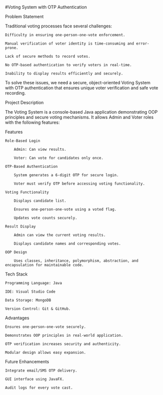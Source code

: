 #Voting System with OTP Authentication

Problem Statement

Traditional voting processes face several challenges:
    
    Difficulty in ensuring one-person-one-vote enforcement.

    Manual verification of voter identity is time-consuming and error-prone.

    Lack of secure methods to record votes.

    No OTP-based authentication to verify voters in real-time.

    Inability to display results efficiently and securely.

To solve these issues, we need a secure, object-oriented Voting System with OTP authentication that ensures unique voter verification and safe vote recording.

Project Description

The Voting System is a console-based Java application demonstrating OOP principles and secure voting mechanisms. It allows Admin and Voter roles with the following features:

Features

    Role-Based Login

        Admin: Can view results.

        Voter: Can vote for candidates only once.

    OTP-Based Authentication

        System generates a 6-digit OTP for secure login.

        Voter must verify OTP before accessing voting functionality.

    Voting Functionality

        Displays candidate list.

        Ensures one-person-one-vote using a voted flag.

        Updates vote counts securely.

    Result Display

        Admin can view the current voting results.

        Displays candidate names and corresponding votes.

    OOP Design

        Uses classes, inheritance, polymorphism, abstraction, and encapsulation for maintainable code.

Tech Stack

    Programming Language: Java

    IDE: Visual Studio Code

    Data Storage: MongoDB

    Version Control: Git & GitHub.

Advantages

    Ensures one-person-one-vote securely.

    Demonstrates OOP principles in real-world application.

    OTP verification increases security and authenticity.

    Modular design allows easy expansion.

Future Enhancements

    Integrate email/SMS OTP delivery.

    GUI interface using JavaFX.

    Audit logs for every vote cast.
